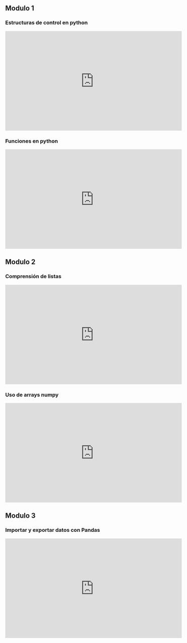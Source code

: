 
## Modulo 1
### Estructuras de control en python
<iframe width="560" height="315" src="https://www.youtube.com/embed/3Ai6Dw2fRxw" frameborder="0" allow="accelerometer; autoplay; clipboard-write; encrypted-media; gyroscope; picture-in-picture" allowfullscreen></iframe>

### Funciones en python
<iframe width="560" height="315" src="https://www.youtube.com/embed/J_aLfDtpV-s" frameborder="0" allow="accelerometer; autoplay; clipboard-write; encrypted-media; gyroscope; picture-in-picture" allowfullscreen></iframe>

## Modulo 2 
### Comprensión de listas
<iframe width="560" height="315" src="https://www.youtube.com/embed/4jFNEYHIwWY" frameborder="0" allow="accelerometer; autoplay; clipboard-write; encrypted-media; gyroscope; picture-in-picture" allowfullscreen></iframe>

### Uso de arrays numpy 
<iframe width="560" height="315" src="https://www.youtube.com/embed/wGfFCewK7iQ" frameborder="0" allow="accelerometer; autoplay; clipboard-write; encrypted-media; gyroscope; picture-in-picture" allowfullscreen></iframe>

## Modulo 3
### Importar y exportar datos con Pandas
<iframe width="560" height="315" src="https://www.youtube.com/embed/gzRo5gm7I5M" frameborder="0" allow="accelerometer; autoplay; clipboard-write; encrypted-media; gyroscope; picture-in-picture" allowfullscreen></iframe>
